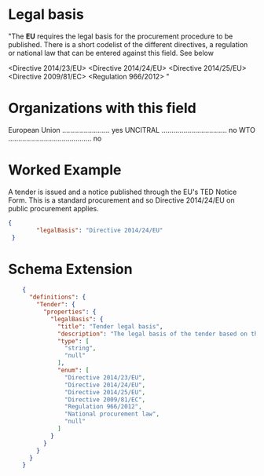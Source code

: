 Legal basis
===============
"The **EU** requires the legal basis for the procurement procedure to be published. There is a short codelist of the different directives, a regulation or national law that can be entered against this field. See below

<Directive 2014/23/EU>
<Directive 2014/24/EU>
<Directive 2014/25/EU>
<Directive 2009/81/EC>
<Regulation 966/2012>
<National procurement law>"

Organizations with this field
===============

European Union ........................ yes
UNCITRAL ................................. no
WTO .......................................... no

Worked Example
==============
A tender is issued and a notice published through the EU's TED Notice Form. This is a standard procurement and so Directive 2014/24/EU on public procurement applies.
```json
{
		"legalBasis": "Directive 2014/24/EU"
 }
```
Schema Extension
=======
```json
    {
      "definitions": {
        "Tender": {
          "properties": {
            "legalBasis": {
              "title": "Tender legal basis",
              "description": "The legal basis of the tender based on the [legalBasis codelist](http://standard.open-contracting.org/......",
              "type": [
                "string",
                "null"
              ],
              "enum": [
                "Directive 2014/23/EU",
                "Directive 2014/24/EU",
                "Directive 2014/25/EU",
                "Directive 2009/81/EC",
                "Regulation 966/2012",
                "National procurement law",
                "null"
              ]
            }
          }
        }
      }
    }
```    